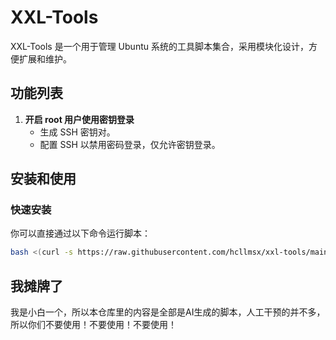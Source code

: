 # XXL-Tools

XXL-Tools 是一个用于管理 Ubuntu 系统的工具脚本集合，采用模块化设计，方便扩展和维护。

## 功能列表

1. **开启 root 用户使用密钥登录**
   - 生成 SSH 密钥对。
   - 配置 SSH 以禁用密码登录，仅允许密钥登录。

## 安装和使用

### 快速安装

你可以直接通过以下命令运行脚本：

```bash
bash <(curl -s https://raw.githubusercontent.com/hcllmsx/xxl-tools/main/xxl-tools.sh)
```

## 我摊牌了

我是小白一个，所以本仓库里的内容是全部是AI生成的脚本，人工干预的并不多，所以你们不要使用！不要使用！不要使用！
